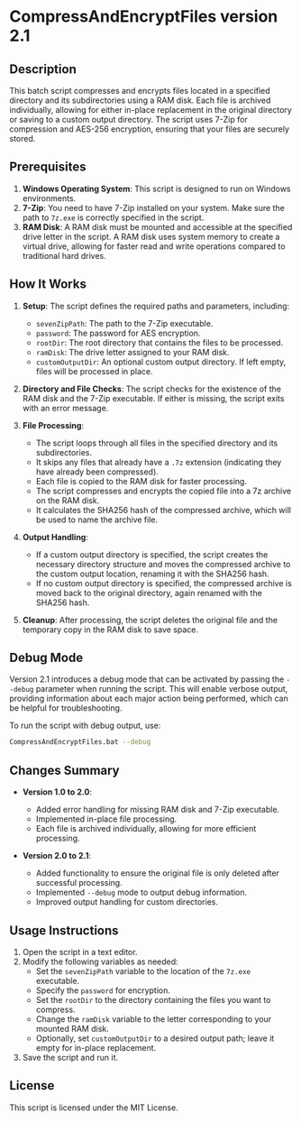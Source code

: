# CompressAndEncryptFiles version 2.1

## Description
This batch script compresses and encrypts files located in a specified directory and its subdirectories using a RAM disk. Each file is archived individually, allowing for either in-place replacement in the original directory or saving to a custom output directory. The script uses 7-Zip for compression and AES-256 encryption, ensuring that your files are securely stored.

## Prerequisites
1. **Windows Operating System**: This script is designed to run on Windows environments.
2. **7-Zip**: You need to have 7-Zip installed on your system. Make sure the path to `7z.exe` is correctly specified in the script.
3. **RAM Disk**: A RAM disk must be mounted and accessible at the specified drive letter in the script. A RAM disk uses system memory to create a virtual drive, allowing for faster read and write operations compared to traditional hard drives.

## How It Works
1. **Setup**: The script defines the required paths and parameters, including:
    - `sevenZipPath`: The path to the 7-Zip executable.
    - `password`: The password for AES encryption.
    - `rootDir`: The root directory that contains the files to be processed.
    - `ramDisk`: The drive letter assigned to your RAM disk.
    - `customOutputDir`: An optional custom output directory. If left empty, files will be processed in place.

2. **Directory and File Checks**: The script checks for the existence of the RAM disk and the 7-Zip executable. If either is missing, the script exits with an error message.

3. **File Processing**:
    - The script loops through all files in the specified directory and its subdirectories.
    - It skips any files that already have a `.7z` extension (indicating they have already been compressed).
    - Each file is copied to the RAM disk for faster processing.
    - The script compresses and encrypts the copied file into a 7z archive on the RAM disk.
    - It calculates the SHA256 hash of the compressed archive, which will be used to name the archive file.

4. **Output Handling**:
    - If a custom output directory is specified, the script creates the necessary directory structure and moves the compressed archive to the custom output location, renaming it with the SHA256 hash.
    - If no custom output directory is specified, the compressed archive is moved back to the original directory, again renamed with the SHA256 hash.

5. **Cleanup**: After processing, the script deletes the original file and the temporary copy in the RAM disk to save space.

## Debug Mode
Version 2.1 introduces a debug mode that can be activated by passing the `--debug` parameter when running the script. This will enable verbose output, providing information about each major action being performed, which can be helpful for troubleshooting.

To run the script with debug output, use:

```bash
CompressAndEncryptFiles.bat --debug
````

## Changes Summary
- **Version 1.0 to 2.0**:
  - Added error handling for missing RAM disk and 7-Zip executable.
  - Implemented in-place file processing.
  - Each file is archived individually, allowing for more efficient processing.

- **Version 2.0 to 2.1**:
  - Added functionality to ensure the original file is only deleted after successful processing.
  - Implemented `--debug` mode to output debug information.
  - Improved output handling for custom directories.


## Usage Instructions
1. Open the script in a text editor.
2. Modify the following variables as needed:
    - Set the `sevenZipPath` variable to the location of the `7z.exe` executable.
    - Specify the `password` for encryption.
    - Set the `rootDir` to the directory containing the files you want to compress.
    - Change the `ramDisk` variable to the letter corresponding to your mounted RAM disk.
    - Optionally, set `customOutputDir` to a desired output path; leave it empty for in-place replacement.
3. Save the script and run it.

## License
This script is licensed under the MIT License.

